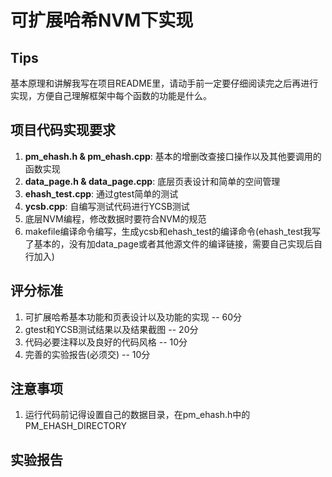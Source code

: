 # 可扩展哈希NVM下实现

## Tips
基本原理和讲解我写在项目README里，请动手前一定要仔细阅读完之后再进行实现，方便自己理解框架中每个函数的功能是什么。

## 项目代码实现要求
1. **pm_ehash.h & pm_ehash.cpp**: 基本的增删改查接口操作以及其他要调用的函数实现
1. **data_page.h & data_page.cpp**: 底层页表设计和简单的空间管理
1. **ehash_test.cpp**: 通过gtest简单的测试
1. **ycsb.cpp**: 自编写测试代码进行YCSB测试
1. 底层NVM编程，修改数据时要符合NVM的规范
1. makefile编译命令编写，生成ycsb和ehash_test的编译命令(ehash_test我写了基本的，没有加data_page或者其他源文件的编译链接，需要自己实现后自行加入)

## 评分标准
1. 可扩展哈希基本功能和页表设计以及功能的实现 -- 60分
1. gtest和YCSB测试结果以及结果截图 -- 20分
1. 代码必要注释以及良好的代码风格 -- 10分
1. 完善的实验报告(必须交) -- 10分

## 注意事项
1. 运行代码前记得设置自己的数据目录，在pm_ehash.h中的PM_EHASH_DIRECTORY

## 实验报告

